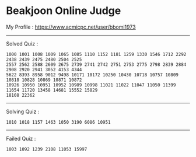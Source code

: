 # Beakjoon Online Judge

My Profile : https://www.acmicpc.net/user/bbomi1973

---

Solved Quiz : 
```
1000 1001 1008 1009 1065 1085 1110 1152 1181 1259 1330 1546 1712 2292 2438 2439 2475 2480 2504 2525 
2557 2562 2588 2609 2675 2739 2741 2742 2751 2753 2775 2798 2839 2884 2908 2920 2941 3052 4153 4344
5622 8393 8958 9012 9498 10171 10172 10250 10430 10718 10757 10809 10818 10828 10869 10871 10872
10926 10950 10951 10952 10989 10998 11021 11022 11047 11050 11399 11654 11720 13458 14681 15552 15829
18108 22362
```

---

Solving Quiz :
```
1010 1018 1157 1463 1050 3190 6086 10951
```

---

Failed Quiz :
```
1003 1092 1239 2108 11053 15997
```